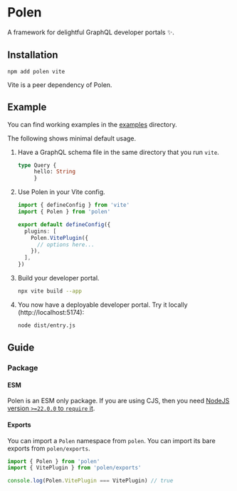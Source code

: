 # Polen

A framework for delightful GraphQL developer portals ✨.

## Installation

```
npm add polen vite
```

Vite is a peer dependency of Polen.

## Example

You can find working examples in the [examples](./examples) directory.

The following shows minimal default usage.

1. Have a GraphQL schema file in the same directory that you run `vite`.

   ```graphql
   type Query {
      	hello: String
    	}
   ```

2. Use Polen in your Vite config.

   ```ts
   import { defineConfig } from 'vite'
   import { Polen } from 'polen'

   export default defineConfig({
     plugins: [
       Polen.VitePlugin({
         // options here...
       }),
     ],
   })
   ```

3. Build your developer portal.

   ```sh
   npx vite build --app
   ```

4. You now have a deployable developer portal. Try it locally
   (http://localhost:5174):

   ```sh
   node dist/entry.js
   ```

## Guide

### Package

#### ESM

Polen is an ESM only package. If you are using CJS, then you need
[NodeJS version `>=22.0.0` to `require` it](https://nodejs.org/api/modules.html#loading-ecmascript-modules-using-require).

#### Exports

You can import a `Polen` namespace from `polen`. You can import its bare exports
from `polen/exports`.

```ts
import { Polen } from 'polen'
import { VitePlugin } from 'polen/exports'

console.log(Polen.VitePlugin === VitePlugin) // true
```
